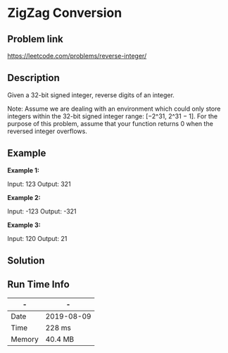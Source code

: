 # ZigZag Conversion

## Problem link
https://leetcode.com/problems/reverse-integer/

## Description 

Given a 32-bit signed integer, reverse digits of an integer.

Note: Assume we are dealing with an environment which could only store integers within the 32-bit signed integer 
range: [−2^31,  2^31 − 1]. For the purpose of this problem, assume that your function returns 0 when the reversed integer overflows.

## Example

**Example 1:**

Input: 123
Output: 321

**Example 2:**

Input: -123
Output: -321

**Example 3:**

Input: 120
Output: 21

## Solution


## Run Time Info

\- | \-
------------ | -------------
Date | 2019-08-09
Time | 	228 ms
Memory |  40.4 MB	

